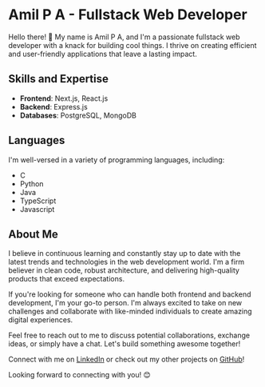 # Amil P A - Fullstack Web Developer

Hello there! 👋 My name is Amil P A, and I'm a passionate fullstack web developer with a knack for building cool things. I thrive on creating efficient and user-friendly applications that leave a lasting impact.

## Skills and Expertise
- **Frontend**: Next.js, React.js
- **Backend**: Express.js
- **Databases**: PostgreSQL, MongoDB

## Languages
I'm well-versed in a variety of programming languages, including:
- C
- Python
- Java
- TypeScript
- Javascript

## About Me
I believe in continuous learning and constantly stay up to date with the latest trends and technologies in the web development world. I'm a firm believer in clean code, robust architecture, and delivering high-quality products that exceed expectations.

If you're looking for someone who can handle both frontend and backend development, I'm your go-to person. I'm always excited to take on new challenges and collaborate with like-minded individuals to create amazing digital experiences.

Feel free to reach out to me to discuss potential collaborations, exchange ideas, or simply have a chat. Let's build something awesome together!

Connect with me on [LinkedIn](https://www.linkedin.com/in/amilpa) or check out my other projects on [GitHub](https://github.com/amilpa)!

Looking forward to connecting with you! 😊
